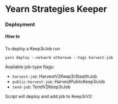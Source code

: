 # Yearn Strategies Keeper

### Deployment

##### How to

To deploy a Keep3rJob run

```
yarn deploy --network ethereum --tags harvest-job
```

Available job-type flags:

- `harvest-job`: HarvestV2Keep3rStealthJob
- `public-harvest-job`: HarvestPublicKeep3rJob
- `tend-job`: TendV2Keep3rJob

Script will deploy and add job to Keep3rV2
